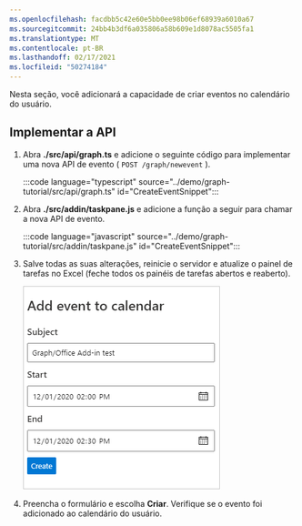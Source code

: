 ```yaml
---
ms.openlocfilehash: facdbb5c42e60e5bb0ee98b06ef68939a6010a67
ms.sourcegitcommit: 24bb4b3df6a035806a58b609e1d8078ac5505fa1
ms.translationtype: MT
ms.contentlocale: pt-BR
ms.lasthandoff: 02/17/2021
ms.locfileid: "50274184"
---
```

<!-- markdownlint-disable MD002 MD041 -->

Nesta seção, você adicionará a capacidade de criar eventos no calendário do usuário.

## <a name="implement-the-api"></a>Implementar a API

1. Abra **./src/api/graph.ts** e adicione o seguinte código para implementar uma nova API de evento ( `POST /graph/newevent` ).

    :::code language="typescript" source="../demo/graph-tutorial/src/api/graph.ts" id="CreateEventSnippet":::

1. Abra **./src/addin/taskpane.js** e adicione a função a seguir para chamar a nova API de evento.

    :::code language="javascript" source="../demo/graph-tutorial/src/addin/taskpane.js" id="CreateEventSnippet":::

1. Salve todas as suas alterações, reinicie o servidor e atualize o painel de tarefas no Excel (feche todos os painéis de tarefas abertos e reaberto).

    ![Uma captura de tela do formulário criar evento](images/create-event-ui.png)

1. Preencha o formulário e escolha **Criar**. Verifique se o evento foi adicionado ao calendário do usuário.
